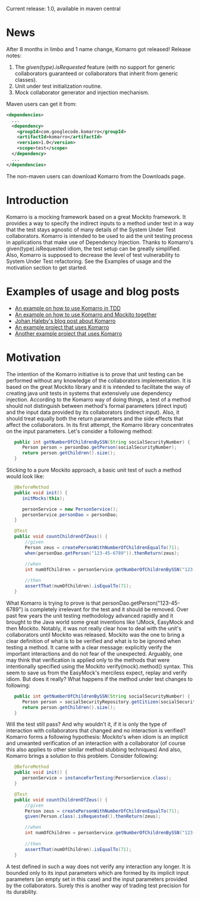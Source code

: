 Current release: 1.0, available in maven central

# News
After 8 months in limbo and 1 name change, Komarro got released!
Release notes:

1. The *given(type).isRequested* feature (with no support for generic collaborators guaranteed or collaborators that inherit from generic classes).
1. Unit under test initialization routine.
1. Mock collaborator generator and injection mechanism. 

Maven users can get it from:

```xml
<dependencies>
  ...
  <dependency>
    <groupId>com.googlecode.komarro</groupId>
    <artifactId>komarro</artifactId>
    <version>1.0</version>
    <scope>test</scope>
  </dependency>
  ...
</dependencies>
```

The non-maven users can download Komarro from the Downloads page.

# Introduction
Komarro is a mocking framework based on a great Mockito framework. It provides a way to specify the indirect inputs to a method under test in a way that the test stays agnostic of many details of the System Under Test collaborators. Komarro is intended to be used to aid the unit testing process in applications that make use of Dependency Injection. Thanks to Komarro's given(type).isRequested idiom, the test setup can be greatly simplified. Also, Komarro is supposed to decrease the level of test vulnerability to System Under Test refactoring.
See the Examples of usage and the motivation section to get started.


# Examples of usage and blog posts

* [An example on how to use Komarro in TDD](https://marekdec.wordpress.com/2012/01/30/mockarro-tdd-example/)
* [An example on how to use Komarro and Mockito together](https://marekdec.wordpress.com/2012/02/13/mockarro-changes-name-to-komarro/)
* [Johan Haleby's blog post about Komarro](https://blog.jayway.com/2012/02/13/komarro-a-new-interesting-mock-framework-for-java/)
* [An example project that uses Komarro](https://github.com/marekdec/komarro-example-pizza-shop)
* [Another example project that uses Komarro](https://github.com/marekdec/planetary-system)

# Motivation
The intention of the Komarro initiative is to prove that unit testing can be performed without any knowledge of the collaborators implementation.
It is based on the great Mockito library and it is intended to facilitate the way of creating java unit tests in systems that extensively use dependency injection.
According to the Komarro way of doing things, a test of a method should not distinguish between method's formal parameters (direct input) and the input data provided by its collaborators (indirect input). Also, it should treat equally both the return parameters and the side effects that affect the collaborators.
In its first attempt, the Komarro library concentrates on the input parameters.
Let's consider a following method:

```java
   public int getNumberOfChildrenBySSN(String socialSecurityNumber) {
      Person person = personDao.getPerson(socialSecurityNumber);
      return person.getChildren().size();
   }
```

Sticking to a pure Mockito approach, a basic unit test of such a method would look like:


```java
   @BeforeMethod
   public void init() {
      initMocks(this);

      personService = new PersonService();
      personService.personDao = personDao;
   }

   @Test
   public void countChildrenOfZeus() {
       //given
       Person zeus = createPersonWithNumberOfChildrenEqualTo(71);
       when(personDao.getPerson("123-45-6789")).thenReturn(zeus);

       //when
       int numOfChildren = personService.getNumberOfChildrenBySSN("123-45-6789");
 
       //then
       assertThat(numOfChildren).isEqualTo(71);
   }
```

What Komarro is trying to prove is that personDao.getPerson("123-45-6789") is completely irrelevant for the test and it should be removed. Over past few years the unit testing methodology advanced rapidly and it brought to the Java world some great inventions like !JMock, EasyMock and then Mockito. Notably, it was not really clear how to deal with the unit's collaborators until Mockito was released. Mockito was the one to bring a clear definition of what is to be verified and what is to be ignored when testing a method. It came with a clear message: explicitly verify the important interactions and do not fear of the unexpected. Arguably, one may think that verification is applied only to the methods that were intentionally specified using the Mockito verify(mock).method() syntax. This seem to save us from the EasyMock's merciless expect, replay and verify idiom.
But does it really? What happens if the method under test changes to following:

```java
   public int getNumberOfChildrenBySSN(String socialSecurityNumber) {
      Person person = socialSecurityRepository.getCitizen(socialSecurityNumber);
      return person.getChildren().size();
   }
```

Will the test still pass? And why wouldn't it, if it is only the type of interaction with collaborators that changed and no interaction is verified? Komarro forms a following hypothesis: Mockito's when idiom is an implicit and unwanted verification of an interaction with a collaborator (of course this also applies to other similar method stubbing techniques)
And also, Komarro brings a solution to this problem. Consider following:


```java
   @BeforeMethod
   public void init() {
      personService = instanceForTesting(PersonService.class);
   }

   @Test
   public void countChildrenOfZeus() {
       //given
       Person zeus = createPersonWithNumberOfChildrenEqualTo(71);
       given(Person.class).isRequested().thenReturn(zeus);

       //when
       int numOfChildren = personService.getNumberOfChildrenBySSN("123-45-6789");
 
       //then
       assertThat(numOfChildren).isEqualTo(71);
   }
```

A test defined in such a way does not verify any interaction any longer. It is bounded only to its input parameters which are formed by its implicit input parameters (an empty set in this case) and the input parameters provided by the collaborators.
Surely this is another way of trading test precision for its durability. 
